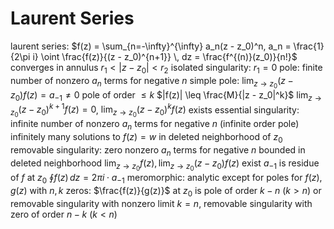 # Laurent Series
laurent series: $f(z) = \sum_{n=-\infty}^{\infty} a_n(z - z_0)^n, a_n = \frac{1}{2\pi i} \oint \frac{f(z)}{(z - z_0)^{n+1}} \, dz = \frac{f^{(n)}(z_0)}{n!}$
converges in annulus $r_1 < |z - z_0| < r_2$
isolated singularity: $r_1= 0$
	pole: finite number of nonzero $a_{n}$ terms for negative $n$
		simple pole: $\lim_{z\to z_0} (z - z_0)f(z) = a_{-1} \neq 0$
		pole of order $\leq k$
			$|f(z)| \leq \frac{M}{|z - z_0|^k}$
			$\lim_{z\to z_0} (z - z_0)^{k+1}f(z) = 0$, $\lim_{z\to z_0} (z - z_0)^{k}f(z)$ exists
	essential singularity: infinite number of nonzero $a_{n}$ terms for negative $n$ (infinite order pole)
		infinitely many solutions to $f(z) = w$ in deleted neighborhood of $z_0$
	removable singularity: zero nonzero $a_{n}$ terms for negative $n$
		bounded in deleted neighborhood
		$\lim_{z\to z_0} f(z), \lim_{z\to z_0} (z - z_0)f(z)$ exist
	$a_{-1}$ is residue of $f$ at $z_0$
		$\oint f(z) \, dz = 2\pi i \cdot a_{-1}$
	meromorphic: analytic except for poles
	for $f(z), g(z)$ with $n, k$ zeros:
		$\frac{f(z)}{g(z)}$ at $z_0$ is pole of order $k - n$ ($k > n$) or removable singularity with nonzero limit $k = n$, removable singularity with zero of order $n - k$ ($k < n$)
		